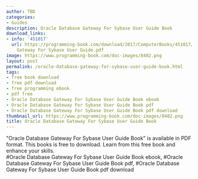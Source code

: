 ```yaml
---
author: TBD
categories:
- Guides
description: Oracle Database Gateway For Sybase User Guide Book
download_links:
- info: '451017'
  url: https://programming-book.com/download/2017/ComputerBooks/451017/Oracle Database
    Gateway For Sybase User Guide.pdf
image: https://www.programming-book.com/doc-images/8482.png
layout: post
permalink: /oracle-database-gateway-for-sybase-user-guide-book.html
tags:
- free book download
- free pdf download
- free programming ebook
- pdf free
- Oracle Database Gateway For Sybase User Guide Book ebook
- Oracle Database Gateway For Sybase User Guide Book pdf
- Oracle Database Gateway For Sybase User Guide Book pdf download
thumbnail_url: https://www.programming-book.com/doc-images/8482.png
title: Oracle Database Gateway For Sybase User Guide Book
---
```


 
<div class="item-desc text-justify">
  "Oracle Database Gateway For Sybase User Guide Book" is available in PDF format. This books is free to download. Learn from this free book and enhance your skills.
  <br>
  #Oracle Database Gateway For Sybase User Guide Book ebook, #Oracle Database Gateway For Sybase User Guide Book pdf, #Oracle Database Gateway For Sybase User Guide Book pdf download
</div>